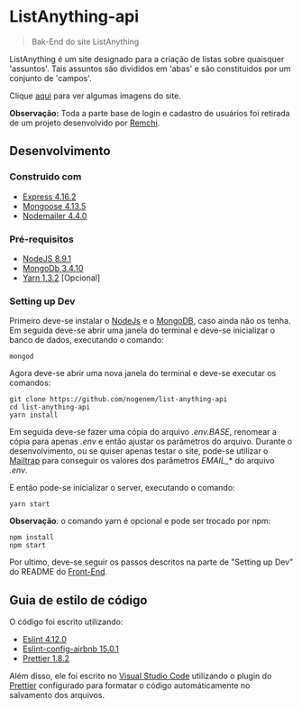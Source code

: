 # ListAnything-api

> Bak-End do site ListAnything

ListAnything é um site designado para a criação de listas sobre quaisquer 'assuntos'.
Tais assuntos são divididos em 'abas' e são constituidos por um conjunto de 'campos'.

Clique [aqui](https://imgur.com/a/K2s8p) para ver algumas imagens do site.

**Observação:** Toda a parte base de login e cadastro de usuários foi retirada de um projeto desenvolvido por [Remchi](https://github.com/Remchi/bookworm-api).

## Desenvolvimento

### Construido com

* [Express 4.16.2](https://www.npmjs.com/package/express)
* [Mongoose 4.13.5](https://www.npmjs.com/package/mongoose)
* [Nodemailer 4.4.0](https://www.npmjs.com/package/nodemailer)

### Pré-requisitos

* [NodeJS 8.9.1](https://nodejs.org/en/)
* [MongoDb 3.4.10](https://www.mongodb.com/)
* [Yarn 1.3.2](https://yarnpkg.com/pt-BR/) [Opcional]

### Setting up Dev

Primeiro deve-se instalar o [NodeJs](https://nodejs.org/en/download/) e o [MongoDB](https://docs.mongodb.com/getting-started/shell/installation/), caso ainda não os tenha.
Em seguida deve-se abrir uma janela do terminal e deve-se inicializar o banco de dados, executando o comando:
```shell
mongod
```

Agora deve-se abrir uma nova janela do terminal e deve-se executar os comandos:
```shell
git clone https://github.com/nogenem/list-anything-api
cd list-anything-api
yarn install
```

Em seguida deve-se fazer uma cópia do arquivo *.env.BASE*, renomear a cópia para apenas *.env* e então ajustar os parâmetros do arquivo.
Durante o desenvolvimento, ou se quiser apenas testar o site, pode-se utilizar o [Mailtrap](https://mailtrap.io/) para conseguir os valores dos parâmetros *EMAIL_** do arquivo *.env*.

E então pode-se inicializar o server, executando o comando:
```shell
yarn start
```

**Observação**: o comando yarn é opcional e pode ser trocado por npm:
```shell
npm install
npm start
```

Por ultimo, deve-se seguir os passos descritos na parte de "Setting up Dev" do README do [Front-End](https://github.com/nogenem/list-anything-react).

## Guia de estilo de código

O código foi escrito utilizando:
* [Eslint 4.12.0](https://www.npmjs.com/package/eslint)
* [Eslint-config-airbnb 15.0.1](https://www.npmjs.com/package/eslint-config-airbnb)
* [Prettier 1.8.2](https://www.npmjs.com/package/prettier)

Além disso, ele foi escrito no [Visual Studio Code](https://code.visualstudio.com/) utilizando o plugin do [Prettier](https://marketplace.visualstudio.com/items?itemName=esbenp.prettier-vscode) configurado para formatar o código automáticamente no salvamento dos arquivos.
